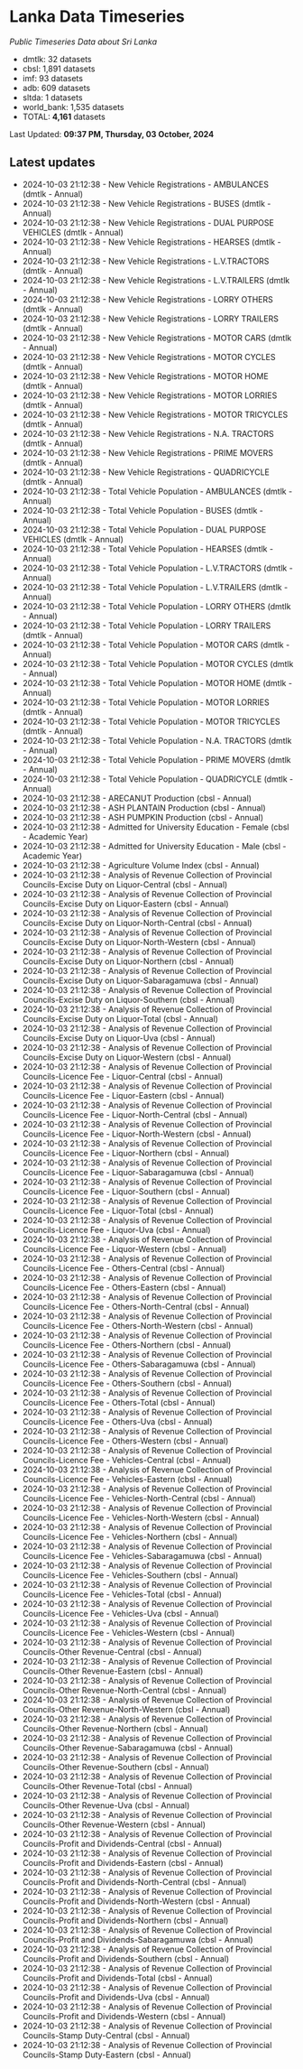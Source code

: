 # Lanka Data Timeseries
*Public Timeseries Data about Sri Lanka*

* dmtlk: 32 datasets
* cbsl: 1,891 datasets
* imf: 93 datasets
* adb: 609 datasets
* sltda: 1 datasets
* world_bank: 1,535 datasets
* TOTAL: **4,161** datasets

Last Updated: **09:37 PM, Thursday, 03 October, 2024**

## Latest updates

* 2024-10-03 21:12:38 - New Vehicle Registrations - AMBULANCES (dmtlk - Annual)
* 2024-10-03 21:12:38 - New Vehicle Registrations - BUSES (dmtlk - Annual)
* 2024-10-03 21:12:38 - New Vehicle Registrations - DUAL PURPOSE VEHICLES (dmtlk - Annual)
* 2024-10-03 21:12:38 - New Vehicle Registrations - HEARSES (dmtlk - Annual)
* 2024-10-03 21:12:38 - New Vehicle Registrations - L.V.TRACTORS (dmtlk - Annual)
* 2024-10-03 21:12:38 - New Vehicle Registrations - L.V.TRAILERS (dmtlk - Annual)
* 2024-10-03 21:12:38 - New Vehicle Registrations - LORRY OTHERS (dmtlk - Annual)
* 2024-10-03 21:12:38 - New Vehicle Registrations - LORRY TRAILERS (dmtlk - Annual)
* 2024-10-03 21:12:38 - New Vehicle Registrations - MOTOR CARS (dmtlk - Annual)
* 2024-10-03 21:12:38 - New Vehicle Registrations - MOTOR CYCLES (dmtlk - Annual)
* 2024-10-03 21:12:38 - New Vehicle Registrations - MOTOR HOME (dmtlk - Annual)
* 2024-10-03 21:12:38 - New Vehicle Registrations - MOTOR LORRIES (dmtlk - Annual)
* 2024-10-03 21:12:38 - New Vehicle Registrations - MOTOR TRICYCLES (dmtlk - Annual)
* 2024-10-03 21:12:38 - New Vehicle Registrations - N.A. TRACTORS (dmtlk - Annual)
* 2024-10-03 21:12:38 - New Vehicle Registrations - PRIME MOVERS (dmtlk - Annual)
* 2024-10-03 21:12:38 - New Vehicle Registrations - QUADRICYCLE (dmtlk - Annual)
* 2024-10-03 21:12:38 - Total Vehicle Population - AMBULANCES (dmtlk - Annual)
* 2024-10-03 21:12:38 - Total Vehicle Population - BUSES (dmtlk - Annual)
* 2024-10-03 21:12:38 - Total Vehicle Population - DUAL PURPOSE VEHICLES (dmtlk - Annual)
* 2024-10-03 21:12:38 - Total Vehicle Population - HEARSES (dmtlk - Annual)
* 2024-10-03 21:12:38 - Total Vehicle Population - L.V.TRACTORS (dmtlk - Annual)
* 2024-10-03 21:12:38 - Total Vehicle Population - L.V.TRAILERS (dmtlk - Annual)
* 2024-10-03 21:12:38 - Total Vehicle Population - LORRY OTHERS (dmtlk - Annual)
* 2024-10-03 21:12:38 - Total Vehicle Population - LORRY TRAILERS (dmtlk - Annual)
* 2024-10-03 21:12:38 - Total Vehicle Population - MOTOR CARS (dmtlk - Annual)
* 2024-10-03 21:12:38 - Total Vehicle Population - MOTOR CYCLES (dmtlk - Annual)
* 2024-10-03 21:12:38 - Total Vehicle Population - MOTOR HOME (dmtlk - Annual)
* 2024-10-03 21:12:38 - Total Vehicle Population - MOTOR LORRIES (dmtlk - Annual)
* 2024-10-03 21:12:38 - Total Vehicle Population - MOTOR TRICYCLES (dmtlk - Annual)
* 2024-10-03 21:12:38 - Total Vehicle Population - N.A. TRACTORS (dmtlk - Annual)
* 2024-10-03 21:12:38 - Total Vehicle Population - PRIME MOVERS (dmtlk - Annual)
* 2024-10-03 21:12:38 - Total Vehicle Population - QUADRICYCLE (dmtlk - Annual)
* 2024-10-03 21:12:38 - ARECANUT Production (cbsl - Annual)
* 2024-10-03 21:12:38 - ASH PLANTAIN Production (cbsl - Annual)
* 2024-10-03 21:12:38 - ASH PUMPKIN Production (cbsl - Annual)
* 2024-10-03 21:12:38 - Admitted for University Education - Female (cbsl - Academic Year)
* 2024-10-03 21:12:38 - Admitted for University Education - Male (cbsl - Academic Year)
* 2024-10-03 21:12:38 - Agriculture Volume Index (cbsl - Annual)
* 2024-10-03 21:12:38 - Analysis of Revenue Collection of Provincial Councils-Excise Duty on Liquor-Central (cbsl - Annual)
* 2024-10-03 21:12:38 - Analysis of Revenue Collection of Provincial Councils-Excise Duty on Liquor-Eastern (cbsl - Annual)
* 2024-10-03 21:12:38 - Analysis of Revenue Collection of Provincial Councils-Excise Duty on Liquor-North-Central (cbsl - Annual)
* 2024-10-03 21:12:38 - Analysis of Revenue Collection of Provincial Councils-Excise Duty on Liquor-North-Western (cbsl - Annual)
* 2024-10-03 21:12:38 - Analysis of Revenue Collection of Provincial Councils-Excise Duty on Liquor-Northern (cbsl - Annual)
* 2024-10-03 21:12:38 - Analysis of Revenue Collection of Provincial Councils-Excise Duty on Liquor-Sabaragamuwa (cbsl - Annual)
* 2024-10-03 21:12:38 - Analysis of Revenue Collection of Provincial Councils-Excise Duty on Liquor-Southern (cbsl - Annual)
* 2024-10-03 21:12:38 - Analysis of Revenue Collection of Provincial Councils-Excise Duty on Liquor-Total (cbsl - Annual)
* 2024-10-03 21:12:38 - Analysis of Revenue Collection of Provincial Councils-Excise Duty on Liquor-Uva (cbsl - Annual)
* 2024-10-03 21:12:38 - Analysis of Revenue Collection of Provincial Councils-Excise Duty on Liquor-Western (cbsl - Annual)
* 2024-10-03 21:12:38 - Analysis of Revenue Collection of Provincial Councils-Licence Fee - Liquor-Central (cbsl - Annual)
* 2024-10-03 21:12:38 - Analysis of Revenue Collection of Provincial Councils-Licence Fee - Liquor-Eastern (cbsl - Annual)
* 2024-10-03 21:12:38 - Analysis of Revenue Collection of Provincial Councils-Licence Fee - Liquor-North-Central (cbsl - Annual)
* 2024-10-03 21:12:38 - Analysis of Revenue Collection of Provincial Councils-Licence Fee - Liquor-North-Western (cbsl - Annual)
* 2024-10-03 21:12:38 - Analysis of Revenue Collection of Provincial Councils-Licence Fee - Liquor-Northern (cbsl - Annual)
* 2024-10-03 21:12:38 - Analysis of Revenue Collection of Provincial Councils-Licence Fee - Liquor-Sabaragamuwa (cbsl - Annual)
* 2024-10-03 21:12:38 - Analysis of Revenue Collection of Provincial Councils-Licence Fee - Liquor-Southern (cbsl - Annual)
* 2024-10-03 21:12:38 - Analysis of Revenue Collection of Provincial Councils-Licence Fee - Liquor-Total (cbsl - Annual)
* 2024-10-03 21:12:38 - Analysis of Revenue Collection of Provincial Councils-Licence Fee - Liquor-Uva (cbsl - Annual)
* 2024-10-03 21:12:38 - Analysis of Revenue Collection of Provincial Councils-Licence Fee - Liquor-Western (cbsl - Annual)
* 2024-10-03 21:12:38 - Analysis of Revenue Collection of Provincial Councils-Licence Fee - Others-Central (cbsl - Annual)
* 2024-10-03 21:12:38 - Analysis of Revenue Collection of Provincial Councils-Licence Fee - Others-Eastern (cbsl - Annual)
* 2024-10-03 21:12:38 - Analysis of Revenue Collection of Provincial Councils-Licence Fee - Others-North-Central (cbsl - Annual)
* 2024-10-03 21:12:38 - Analysis of Revenue Collection of Provincial Councils-Licence Fee - Others-North-Western (cbsl - Annual)
* 2024-10-03 21:12:38 - Analysis of Revenue Collection of Provincial Councils-Licence Fee - Others-Northern (cbsl - Annual)
* 2024-10-03 21:12:38 - Analysis of Revenue Collection of Provincial Councils-Licence Fee - Others-Sabaragamuwa (cbsl - Annual)
* 2024-10-03 21:12:38 - Analysis of Revenue Collection of Provincial Councils-Licence Fee - Others-Southern (cbsl - Annual)
* 2024-10-03 21:12:38 - Analysis of Revenue Collection of Provincial Councils-Licence Fee - Others-Total (cbsl - Annual)
* 2024-10-03 21:12:38 - Analysis of Revenue Collection of Provincial Councils-Licence Fee - Others-Uva (cbsl - Annual)
* 2024-10-03 21:12:38 - Analysis of Revenue Collection of Provincial Councils-Licence Fee - Others-Western (cbsl - Annual)
* 2024-10-03 21:12:38 - Analysis of Revenue Collection of Provincial Councils-Licence Fee - Vehicles-Central (cbsl - Annual)
* 2024-10-03 21:12:38 - Analysis of Revenue Collection of Provincial Councils-Licence Fee - Vehicles-Eastern (cbsl - Annual)
* 2024-10-03 21:12:38 - Analysis of Revenue Collection of Provincial Councils-Licence Fee - Vehicles-North-Central (cbsl - Annual)
* 2024-10-03 21:12:38 - Analysis of Revenue Collection of Provincial Councils-Licence Fee - Vehicles-North-Western (cbsl - Annual)
* 2024-10-03 21:12:38 - Analysis of Revenue Collection of Provincial Councils-Licence Fee - Vehicles-Northern (cbsl - Annual)
* 2024-10-03 21:12:38 - Analysis of Revenue Collection of Provincial Councils-Licence Fee - Vehicles-Sabaragamuwa (cbsl - Annual)
* 2024-10-03 21:12:38 - Analysis of Revenue Collection of Provincial Councils-Licence Fee - Vehicles-Southern (cbsl - Annual)
* 2024-10-03 21:12:38 - Analysis of Revenue Collection of Provincial Councils-Licence Fee - Vehicles-Total (cbsl - Annual)
* 2024-10-03 21:12:38 - Analysis of Revenue Collection of Provincial Councils-Licence Fee - Vehicles-Uva (cbsl - Annual)
* 2024-10-03 21:12:38 - Analysis of Revenue Collection of Provincial Councils-Licence Fee - Vehicles-Western (cbsl - Annual)
* 2024-10-03 21:12:38 - Analysis of Revenue Collection of Provincial Councils-Other Revenue-Central (cbsl - Annual)
* 2024-10-03 21:12:38 - Analysis of Revenue Collection of Provincial Councils-Other Revenue-Eastern (cbsl - Annual)
* 2024-10-03 21:12:38 - Analysis of Revenue Collection of Provincial Councils-Other Revenue-North-Central (cbsl - Annual)
* 2024-10-03 21:12:38 - Analysis of Revenue Collection of Provincial Councils-Other Revenue-North-Western (cbsl - Annual)
* 2024-10-03 21:12:38 - Analysis of Revenue Collection of Provincial Councils-Other Revenue-Northern (cbsl - Annual)
* 2024-10-03 21:12:38 - Analysis of Revenue Collection of Provincial Councils-Other Revenue-Sabaragamuwa (cbsl - Annual)
* 2024-10-03 21:12:38 - Analysis of Revenue Collection of Provincial Councils-Other Revenue-Southern (cbsl - Annual)
* 2024-10-03 21:12:38 - Analysis of Revenue Collection of Provincial Councils-Other Revenue-Total (cbsl - Annual)
* 2024-10-03 21:12:38 - Analysis of Revenue Collection of Provincial Councils-Other Revenue-Uva (cbsl - Annual)
* 2024-10-03 21:12:38 - Analysis of Revenue Collection of Provincial Councils-Other Revenue-Western (cbsl - Annual)
* 2024-10-03 21:12:38 - Analysis of Revenue Collection of Provincial Councils-Profit and Dividends-Central (cbsl - Annual)
* 2024-10-03 21:12:38 - Analysis of Revenue Collection of Provincial Councils-Profit and Dividends-Eastern (cbsl - Annual)
* 2024-10-03 21:12:38 - Analysis of Revenue Collection of Provincial Councils-Profit and Dividends-North-Central (cbsl - Annual)
* 2024-10-03 21:12:38 - Analysis of Revenue Collection of Provincial Councils-Profit and Dividends-North-Western (cbsl - Annual)
* 2024-10-03 21:12:38 - Analysis of Revenue Collection of Provincial Councils-Profit and Dividends-Northern (cbsl - Annual)
* 2024-10-03 21:12:38 - Analysis of Revenue Collection of Provincial Councils-Profit and Dividends-Sabaragamuwa (cbsl - Annual)
* 2024-10-03 21:12:38 - Analysis of Revenue Collection of Provincial Councils-Profit and Dividends-Southern (cbsl - Annual)
* 2024-10-03 21:12:38 - Analysis of Revenue Collection of Provincial Councils-Profit and Dividends-Total (cbsl - Annual)
* 2024-10-03 21:12:38 - Analysis of Revenue Collection of Provincial Councils-Profit and Dividends-Uva (cbsl - Annual)
* 2024-10-03 21:12:38 - Analysis of Revenue Collection of Provincial Councils-Profit and Dividends-Western (cbsl - Annual)
* 2024-10-03 21:12:38 - Analysis of Revenue Collection of Provincial Councils-Stamp Duty-Central (cbsl - Annual)
* 2024-10-03 21:12:38 - Analysis of Revenue Collection of Provincial Councils-Stamp Duty-Eastern (cbsl - Annual)